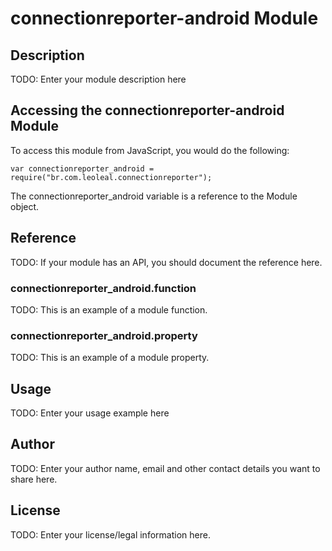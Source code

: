 # connectionreporter-android Module

## Description

TODO: Enter your module description here

## Accessing the connectionreporter-android Module

To access this module from JavaScript, you would do the following:

    var connectionreporter_android = require("br.com.leoleal.connectionreporter");

The connectionreporter_android variable is a reference to the Module object.

## Reference

TODO: If your module has an API, you should document
the reference here.

### connectionreporter_android.function

TODO: This is an example of a module function.

### connectionreporter_android.property

TODO: This is an example of a module property.

## Usage

TODO: Enter your usage example here

## Author

TODO: Enter your author name, email and other contact
details you want to share here.

## License

TODO: Enter your license/legal information here.
